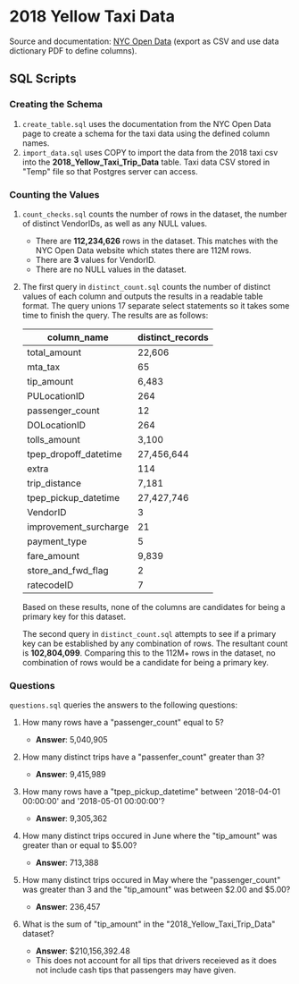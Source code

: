 # 2018 Yellow Taxi Data

Source and documentation: [NYC Open Data](https://data.cityofnewyork.us/Transportation/2018-Yellow-Taxi-Trip-Data/t29m-gskq) (export as CSV and use data dictionary PDF to define columns).

## SQL Scripts

### Creating the Schema

1. `create_table.sql` uses the documentation from the NYC Open Data page to create a schema for the taxi data using the defined column names.
2. `import_data.sql` uses COPY to import the data from the 2018 taxi csv into the **2018_Yellow_Taxi_Trip_Data** table. Taxi data CSV stored in "Temp" file so that Postgres server can access.

### Counting the Values

1. `count_checks.sql` counts the number of rows in the dataset, the number of distinct VendorIDs, as well as any NULL values.
    - There are **112,234,626** rows in the dataset. This matches with the NYC Open Data website which states there are 112M rows. 
    - There are **3** values for VendorID.
    - There are no NULL values in the dataset. 
2. The first query in `distinct_count.sql` counts the number of distinct values of each column and outputs the results in a readable table format. The query unions 17 separate select statements so it takes some time to finish the query. The results are as follows:

    |column_name|distinct_records|
    |--|--|
    |total_amount|22,606|
    |mta_tax|65|
    |tip_amount|6,483|
    |PULocationID|264|
    |passenger_count|12|
    |DOLocationID|264|
    |tolls_amount|3,100|
    |tpep_dropoff_datetime|27,456,644|
    |extra|114|
    |trip_distance|7,181|
    |tpep_pickup_datetime|27,427,746|
    |VendorID|3|
    |improvement_surcharge|21|
    |payment_type|5|
    |fare_amount|9,839|
    |store_and_fwd_flag|2|
    |ratecodeID|7|

    Based on these results, none of the columns are candidates for being a primary key for this dataset. 

    The second query in `distinct_count.sql` attempts to see if a primary key can be established by any combination of rows. The resultant count is **102,804,099**. Comparing this to the 112M+ rows in the dataset, no combination of rows would be a candidate for being a primary key. 

### Questions

`questions.sql` queries the answers to the following questions:

1. How many rows have a "passenger_count" equal to 5? 
    - **Answer**: 5,040,905

2. How many distinct trips have a "passenfer_count" greater than 3? 
    - **Answer**: 9,415,989

3. How many rows have a "tpep_pickup_datetime" between '2018-04-01 00:00:00' and '2018-05-01 00:00:00'?
    - **Answer**: 9,305,362

4. How many distinct trips occured in June where the "tip_amount" was greater than or equal to $5.00? 
    - **Answer**: 713,388

5. How many distinct trips occured in May where the "passenger_count" was greater than 3 and the "tip_amount" was between $2.00 and $5.00? 
    - **Answer**: 236,457
    
6. What is the sum of "tip_amount" in the "2018_Yellow_Taxi_Trip_Data" dataset? 
    - **Answer**: $210,156,392.48
    - This does not account for all tips that drivers receieved as it does not include cash tips that passengers may have given. 